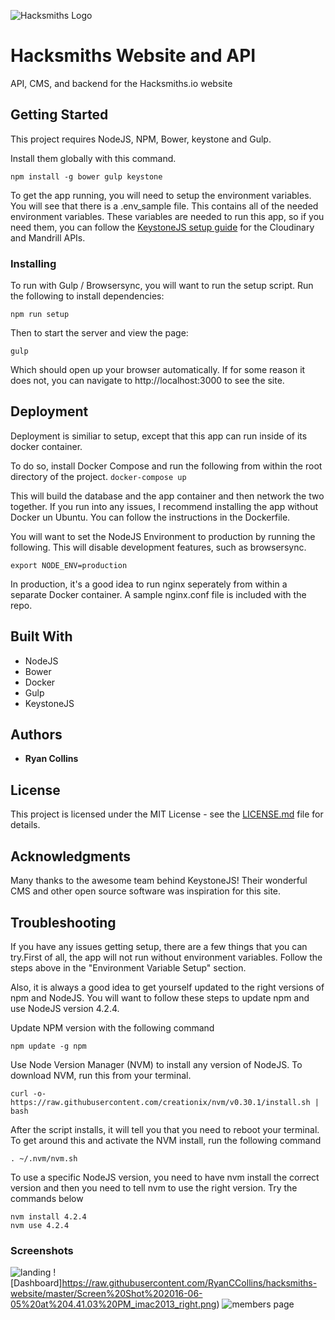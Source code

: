 ![Hacksmiths Logo](https://rawgit.com/teamhacksmiths/food-drivr-backend/master/.github/assets/hacksmiths-logo.png)

# Hacksmiths Website and API

API, CMS, and backend for the Hacksmiths.io website

## Getting Started

This project requires NodeJS, NPM, Bower, keystone and Gulp.

Install them globally with this command.
```
npm install -g bower gulp keystone
```

To get the app running, you will need to setup the environment variables.  You will see that there is a .env_sample file.  This contains all of the needed environment variables.  These variables are needed to run this app, so if you need them, you can follow the [KeystoneJS setup guide](http://keystonejs.com/docs/configuration/) for the Cloudinary and Mandrill APIs.

### Installing

To run with Gulp / Browsersync, you will want to run the setup script.
Run the following to install dependencies:
```
npm run setup
```

Then to start the server and view the page:
```
gulp
```
Which should open up your browser automatically.  If for some reason it does not, you can navigate to http://localhost:3000 to see the site.


## Deployment

Deployment is similiar to setup, except that this app can run inside of its docker container.

To do so, install Docker Compose and run the following from within the root directory of the project.
```docker-compose up ```

This will build the database and the app container and then network the two together.  If you run into any issues, I recommend installing the app without Docker un Ubuntu.  You can follow the instructions in the Dockerfile.

You will want to set the NodeJS Environment to production by running the following.  This will disable development features, such as browsersync.
```
export NODE_ENV=production
```

In production, it's a good idea to run nginx seperately from within a separate Docker container.  A sample nginx.conf file is included with the repo.  

## Built With

* NodeJS
* Bower
* Docker
* Gulp
* KeystoneJS

## Authors

* **Ryan Collins**

## License

This project is licensed under the MIT License - see the [LICENSE.md](LICENSE.md) file for details.  

## Acknowledgments
Many thanks to the awesome team behind KeystoneJS!  Their wonderful CMS and other open source software was inspiration for this site.

## Troubleshooting
If you have any issues getting setup, there are a few things that you can try.First of all, the app will not run without environment variables.  Follow the steps above in the "Environment Variable Setup" section.

Also, it is always a good idea to get yourself updated to the right versions of npm and NodeJS.  You will want to follow these steps to update npm and use NodeJS version 4.2.4.

Update NPM version with the following command
```
npm update -g npm
```

Use Node Version Manager (NVM) to install any version of NodeJS.
To download NVM, run this from your terminal.
```
curl -o- https://raw.githubusercontent.com/creationix/nvm/v0.30.1/install.sh | bash
```
After the script installs, it will tell you that you need to reboot your terminal.  To get around this and activate the NVM install, run the following command
```
. ~/.nvm/nvm.sh
```

To use a specific NodeJS version, you need to have nvm install the correct version and then you need to tell nvm to use the right version.  Try the commands below
```
nvm install 4.2.4
nvm use 4.2.4
```

### Screenshots
![landing](https://raw.githubusercontent.com/RyanCCollins/hacksmiths-website/master/Screen%20Shot%202016-06-05%20at%204.40.37%20PM_imac2013_front.png)
![Dashboard]https://raw.githubusercontent.com/RyanCCollins/hacksmiths-website/master/Screen%20Shot%202016-06-05%20at%204.41.03%20PM_imac2013_right.png)
![members page](https://raw.githubusercontent.com/RyanCCollins/hacksmiths-website/master/Screen%20Shot%202016-06-05%20at%204.40.48%20PM_imac2013_left.png)
